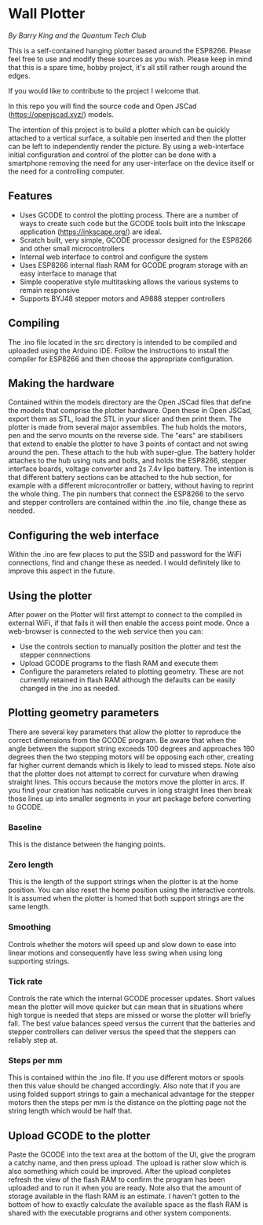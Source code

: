 # Wall Plotter

*By Barry King and the Quantum Tech Club* 

This is a self-contained hanging plotter based around the ESP8266. Please feel free to use and modify these sources as you wish.
Please keep in mind that this is a spare time, hobby project, it's all still rather rough around the edges.

If you would like to contribute to the project I welcome that.

In this repo you will find the source code and Open JSCad (https://openjscad.xyz/) models.

The intention of this project is to build a plotter which can be quickly attached to a vertical surface, a suitable pen inserted and then the plotter can be left to independently render the picture. By using a web-interface initial configuration and control of the plotter can be done with a smartphone removing the need for any user-interface on the device itself or the need for a controlling computer.

## Features
- Uses GCODE to control the plotting process. There are a number of ways to create such code but the GCODE tools built into the Inkscape application (https://inkscape.org/) are ideal.
- Scratch built, very simple, GCODE processor designed for the ESP8266 and other small microcontrollers
- Internal web interface to control and configure the system
- Uses ESP8266 internal flash RAM for GCODE program storage with an easy interface to manage that
- Simple cooperative style multitasking allows the various systems to remain responsive 
- Supports BYJ48 stepper motors and A9888 stepper controllers

## Compiling

The .ino file located in the src directory is intended to be compiled and uploaded using the Arduino IDE. Follow the instructions to install the compiler for ESP8266 and then choose the appropriate configuration.

## Making the hardware
Contained within the models directory are the Open JSCad files that define the models that comprise the plotter hardware. Open these in Open JSCad, export them as STL, load the STL in your slicer and then print them. The plotter is made from several major assemblies. The hub holds the motors, pen and the servo mounts on the reverse side. The "ears" are stabilisers that extend to enable the plotter to have 3 points of contact and not swing around the pen. These attach to the hub with super-glue. The battery holder attaches to the hub using nuts and bolts, and holds the ESP8266, stepper interface boards, voltage converter and 2s 7.4v lipo battery. The intention is that different battery sections can be attached to the hub section, for example with a different microcontroller or battery, without having to reprint the whole thing.
The pin numbers that connect the ESP8266 to the servo and stepper controllers are contained within the .ino file, change these as needed.

## Configuring the web interface

Within the .ino are few places to put the SSID and password for the WiFi connections, find and change these as needed. I would definitely like to improve this aspect in the future.

## Using the plotter

After power on the Plotter will first attempt to connect to the compiled in external WiFi, if that fails it will then enable the access point mode.
Once a web-browser is connected to the web service then you can:
- Use the controls section to manually position the plotter and test the stepper connnections
- Upload GCODE programs to the flash RAM and execute them
- Configure the parameters related to plotting geometry. These are not currently retained in flash RAM although the defaults can be easily changed in the .ino as needed.

## Plotting geometry parameters

There are several key parameters that allow the plotter to reproduce the correct dimensions from the GCODE program.
Be aware that when the angle between the support string exceeds 100 degrees and approaches 180 degrees then the two stepping motors will be opposing each other, creating far higher current demands which is likely to lead to missed steps.
Note also that the plotter does not attempt to correct for curvature when drawing straight lines. This occurs because the motors move the plotter in arcs. If you find your creation has noticable curves in long straight lines then break those lines up into smaller segments in your art package before converting to GCODE.

### Baseline
This is the distance between the hanging points.

### Zero length
This is the length of the support strings when the plotter is at the home position. You can also reset the home position using the interactive controls.
It is assumed when the plotter is homed that both support strings are the same length.

### Smoothing
Controls whether the motors will speed up and slow down to ease into linear motions and consequently have less swing when using long supporting strings.

### Tick rate
Controls the rate which the internal GCODE processer updates. Short values mean the plotter will move quicker but can mean that in situations where high torgue is needed that steps are missed or worse the plotter will briefly fall. The best value balances speed versus the current that the batteries and stepper controllers can deliver versus the speed that the steppers can reliably step at.

### Steps per mm
This is contained within the .ino file. If you use different motors or spools then this value should be changed accordingly. Also note that if you are using folded support strings to gain a mechanical advantage for the stepper motors then the steps per mm is the distance on the plotting page not the string length which would be half that.

## Upload GCODE to the plotter
Paste the GCODE into the text area at the bottom of the UI, give the program a catchy name, and then press upload. The upload is rather slow which is also something which could be improved.
After the upload conpletes refresh the view of the flash RAM to confirm the program has been uploaded and to run it when you are ready.
Note also that the amount of storage available in the flash RAM is an estimate. I haven't gotten to the bottom of how to exactly calculate the available space as the flash RAM is shared with the executable programs and other system components.



